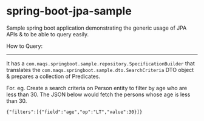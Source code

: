 # spring-boot-jpa-sample
Sample spring boot application demonstrating the generic usage of JPA APIs &amp; to be able to query easily.

How to Query:
************
It has a <code>com.maqs.springboot.sample.repository.SpecificationBuilder</code> that translates the <code>com.maqs.springboot.sample.dto.SearchCriteria</code> DTO object & prepares a collection of Predicates. 

For. eg. Create a search criteria on Person entity to filter by age who are less than 30. The JSON below would fetch the persons whose age is less than 30.

<code>{"filters":[{"field":"age","op":"LT","value":30}]}</code>

